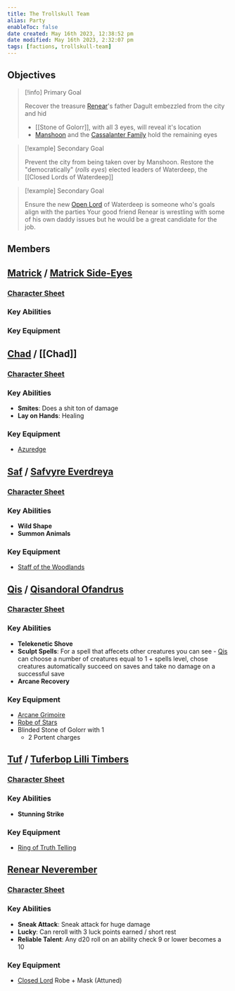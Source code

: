 ```yaml
---
title: The Trollskull Team
alias: Party
enableToc: false
date created: May 16th 2023, 12:38:52 pm
date modified: May 16th 2023, 2:32:07 pm
tags: [factions, trollskull-team]
---
```

## Objectives
> [!info] Primary Goal
>
> Recover the treasure [Renear](Renear.md)'s father Dagult embezzled from the city and hid
> - [[Stone of Golorr]], with all 3 eyes, will reveal it's location
> - [Manshoon](Manshoon.md) and the [Cassalanter Family](Cassalanter%20Family.md) hold the remaining eyes

> [!example] Secondary Goal
>
> Prevent the city from being taken over by Manshoon. Restore the "democratically" (*rolls eyes*) elected leaders of Waterdeep, the [[Closed Lords of Waterdeep]]
>

> [!example] Secondary Goal
>
> Ensure the new [Open Lord](Closed%20Lords%20of%20Waterdeep.md) of Waterdeep is someone who's goals align with the parties
> Your good friend Renear is wrestling with some of his own daddy issues but he would be a great candidate for the job.
>

## Members
## [Matrick](Matrick.md) / [Matrick Side-Eyes](Matrick.md)
### [Character Sheet](https://www.dndbeyond.com/characters/47957494)
### Key Abilities

### Key Equipment

## [Chad](Chad.md) / [[Chad]]
### [Character Sheet](https://www.dndbeyond.com/characters/29073151)
### Key Abilities
- **Smites**: Does a shit ton of damage
- **Lay on Hands**: Healing
### Key Equipment
- [Azuredge](https://www.dndbeyond.com/magic-items/253562-azuredge)

## [Saf](Saf.md) / [Safvyre Everdreya](Saf.md)
### [Character Sheet](https://www.dndbeyond.com/characters/28905246)
### Key Abilities
- **Wild Shape**
- **Summon Animals**
### Key Equipment
- [Staff of the Woodlands](https://www.dndbeyond.com/magic-items/4769-staff-of-the-woodlands)

## [Qis](Qis.md) / [Qisandoral Ofandrus](Qis.md)
### [Character Sheet](https://www.dndbeyond.com/characters/29207223)
### Key Abilities
- **Telekenetic Shove**
- **Sculpt Spells**: For a spell that affecets other creatures you can see - [Qis](Qis.md) can choose a number of creatures equal to 1 + spells level, chose creatures automatically succeed on saves and take no damage on a successful save
- **Arcane Recovery**
### Key Equipment
- [Arcane Grimoire](https://www.dndbeyond.com/magic-items/2411946-arcane-grimoire-2)
- [Robe of Stars](https://www.dndbeyond.com/magic-items/4741-robe-of-stars)
- Blinded Stone of Golorr with 1
	- 2 Portent charges

## [Tuf](Tuf.md) / [Tuferbop Lilli Timbers](Tuf.md)
### [Character Sheet](https://www.dndbeyond.com/characters/29269184)
### Key Abilities
- **Stunning Strike**
### Key Equipment
- [Ring of Truth Telling](https://www.dndbeyond.com/magic-items/254338-ring-of-truth-telling)

## [Renear Neverember](Renear.md)
### [Character Sheet](https://www.dndbeyond.com/characters/52716043)
### Key Abilities
- **Sneak Attack**: Sneak attack for huge damage
- **Lucky**: Can reroll with 3 luck points earned / short rest
- **Reliable Talent**: Any d20 roll on an ability check 9 or lower becomes a 10
### Key Equipment
- [Closed Lord](Closed%20Lords%20of%20Waterdeep.md) Robe + Mask (Attuned)
